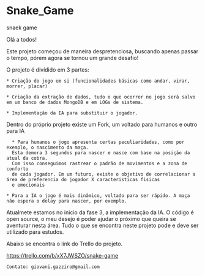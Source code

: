# Snake_Game
snaek game


Olá a todos!


  Este projeto começou de maneira despretenciosa, buscando apenas passar o tempo,
pórem agora se tornou um grande desafio! 

  O projeto é divídido em 3 partes:
    
    * Criação do jogo em si (funcionalidades básicas como andar, virar, morrer, placar)
    
    * Criação da extração de dados, tudo o que ocorrer no jogo será salvo em um banco de dados MongoDB e em LOGs de sistema. 
    
    * Implementação da IA para substituir o jogador.
   
   Dentro do próprio projeto existe um Fork, um voltado para humanos e outro para IA
   
      * Para humanos o jogo apresenta certas peculiaridades, como por exemplo, o nascimento da maça.
      Esta demora 3 segundos para nascer e nasce com base na posição da atual da cobra.
      Com isso conseguimos rastrear o padrão de movimentos e a zona de conforto 
      de cada jogador. Em um futuro, existe o objetivo de correlacionar a área de preferencia do jogador X caracteristicas fisicas 
      e emocionais
   
    * Para a IA o jogo é mais dinâmico, voltado para ser rápido. A maça não espera o delay para nascer, por exemplo.
   
   
   
   Atualmete estamos no inicio da fase 3, a implementação da IA. O código é open source, o meu desejo é poder ajudar o próximo
   que queira se aventurar nesta área. Tudo o que se encontra neste projeto pode e deve ser utilizado para estudos.
   
   
   Abaixo se encontra o link do Trello do projeto.
   
   https://trello.com/b/xX7JWSZO/snake-game
    
    
    Contato: giovani.gazziro@gmail.com
